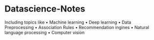 # Datascience-Notes
Including topics like 
• Machine learning
• Deep learning
• Data Preprocessing
• Association Rules
• Recommendation ingines
• Natural language processing
• Computer vision

